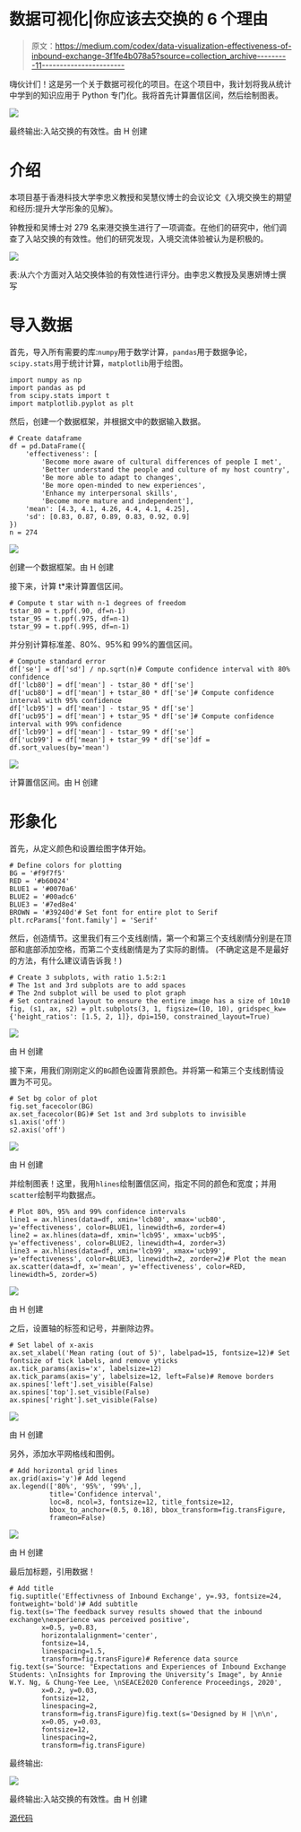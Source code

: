 # 数据可视化|你应该去交换的 6 个理由

> 原文：<https://medium.com/codex/data-visualization-effectiveness-of-inbound-exchange-3f1fe4b078a5?source=collection_archive---------11----------------------->

嗨伙计们！这是另一个关于数据可视化的项目。在这个项目中，我计划将我从统计中学到的知识应用于 Python 专门化。我将首先计算置信区间，然后绘制图表。

![](img/1840cfbed8d28b959c6821191c9631c7.png)

最终输出:入站交换的有效性。由 H 创建

# 介绍

本项目基于香港科技大学李忠义教授和吴慧仪博士的会议论文《入境交换生的期望和经历:提升大学形象的见解》。

钟教授和吴博士对 279 名来港交换生进行了一项调查。在他们的研究中，他们调查了入站交换的有效性。他们的研究发现，入境交流体验被认为是积极的。

![](img/72a98a608077cb47194a2bbc54d9a2e7.png)

表:从六个方面对入站交换体验的有效性进行评分。由李忠义教授及吴惠妍博士撰写

# 导入数据

首先，导入所有需要的库:`numpy`用于数学计算，`pandas`用于数据争论，`scipy.stats`用于统计计算，`matplotlib`用于绘图。

```
import numpy as np
import pandas as pd
from scipy.stats import t
import matplotlib.pyplot as plt
```

然后，创建一个数据框架，并根据文中的数据输入数据。

```
# Create dataframe
df = pd.DataFrame({
    'effectiveness': [
        'Become more aware of cultural differences of people I met', 
        'Better understand the people and culture of my host country', 
        'Be more able to adapt to changes', 
        'Be more open-minded to new experiences', 
        'Enhance my interpersonal skills', 
        'Become more mature and independent'], 
    'mean': [4.3, 4.1, 4.26, 4.4, 4.1, 4.25], 
    'sd': [0.83, 0.87, 0.89, 0.83, 0.92, 0.9]
})
n = 274
```

![](img/72b3a188efd32141b28981bd8c3f45e4.png)

创建一个数据框架。由 H 创建

接下来，计算 t*来计算置信区间。

```
# Compute t star with n-1 degrees of freedom
tstar_80 = t.ppf(.90, df=n-1)
tstar_95 = t.ppf(.975, df=n-1)
tstar_99 = t.ppf(.995, df=n-1)
```

并分别计算标准差、80%、95%和 99%的置信区间。

```
# Compute standard error
df['se'] = df['sd'] / np.sqrt(n)# Compute confidence interval with 80% confidence
df['lcb80'] = df['mean'] - tstar_80 * df['se']
df['ucb80'] = df['mean'] + tstar_80 * df['se']# Compute confidence interval with 95% confidence
df['lcb95'] = df['mean'] - tstar_95 * df['se']
df['ucb95'] = df['mean'] + tstar_95 * df['se']# Compute confidence interval with 99% confidence
df['lcb99'] = df['mean'] - tstar_99 * df['se']
df['ucb99'] = df['mean'] + tstar_99 * df['se']df = df.sort_values(by='mean')
```

![](img/052ed91e7a9e5fb83fdc698871c9dcd3.png)

计算置信区间。由 H 创建

# 形象化

首先，从定义颜色和设置绘图字体开始。

```
# Define colors for plotting
BG = '#f9f7f5'
RED = '#b60024'
BLUE1 = '#0070a6'
BLUE2 = '#00adc6'
BLUE3 = '#7ed8e4'
BROWN = '#39240d'# Set font for entire plot to Serif
plt.rcParams['font.family'] = 'Serif'
```

然后，创造情节。这里我们有三个支线剧情，第一个和第三个支线剧情分别是在顶部和底部添加空格，而第二个支线剧情是为了实际的剧情。
(不确定这是不是最好的方法，有什么建议请告诉我！)

```
# Create 3 subplots, with ratio 1.5:2:1
# The 1st and 3rd subplots are to add spaces
# The 2nd subplot will be used to plot graph
# Set contrained layout to ensure the entire image has a size of 10x10
fig, (s1, ax, s2) = plt.subplots(3, 1, figsize=(10, 10), gridspec_kw={'height_ratios': [1.5, 2, 1]}, dpi=150, constrained_layout=True)
```

![](img/721b363094cdc9bfebbe82d14225d8ca.png)

由 H 创建

接下来，用我们刚刚定义的`BG`颜色设置背景颜色。并将第一和第三个支线剧情设置为不可见。

```
# Set bg color of plot
fig.set_facecolor(BG)
ax.set_facecolor(BG)# Set 1st and 3rd subplots to invisible
s1.axis('off')
s2.axis('off')
```

![](img/49586e02c391bb8c18d5a22f8ed333b7.png)

由 H 创建

并绘制图表！这里，我用`hlines`绘制置信区间，指定不同的颜色和宽度；并用`scatter`绘制平均数据点。

```
# Plot 80%, 95% and 99% confidence intervals
line1 = ax.hlines(data=df, xmin='lcb80', xmax='ucb80', y='effectiveness', color=BLUE1, linewidth=6, zorder=4)
line2 = ax.hlines(data=df, xmin='lcb95', xmax='ucb95', y='effectiveness', color=BLUE2, linewidth=4, zorder=3)
line3 = ax.hlines(data=df, xmin='lcb99', xmax='ucb99', y='effectiveness', color=BLUE3, linewidth=2, zorder=2)# Plot the mean
ax.scatter(data=df, x='mean', y='effectiveness', color=RED, linewidth=5, zorder=5)
```

![](img/cbf40fd916dac9f06122aaa72c000d8f.png)

由 H 创建

之后，设置轴的标签和记号，并删除边界。

```
# Set label of x-axis
ax.set_xlabel('Mean rating (out of 5)', labelpad=15, fontsize=12)# Set fontsize of tick labels, and remove yticks
ax.tick_params(axis='x', labelsize=12)
ax.tick_params(axis='y', labelsize=12, left=False)# Remove borders
ax.spines['left'].set_visible(False)
ax.spines['top'].set_visible(False)
ax.spines['right'].set_visible(False)
```

![](img/a05b00228b6b571590fbdb3334ef9258.png)

由 H 创建

另外，添加水平网格线和图例。

```
# Add horizontal grid lines
ax.grid(axis='y')# Add legend
ax.legend(['80%', '95%', '99%',], 
          title='Confidence interval', 
          loc=8, ncol=3, fontsize=12, title_fontsize=12, 
          bbox_to_anchor=(0.5, 0.18), bbox_transform=fig.transFigure, 
          frameon=False)
```

![](img/f3fbc47a2b8d53614b46a234e65c6445.png)

由 H 创建

最后加标题，引用数据！

```
# Add title
fig.suptitle('Effectivness of Inbound Exchange', y=.93, fontsize=24, fontweight='bold')# Add subtitle
fig.text(s='The feedback survey results showed that the inbound exchange\nexperience was perceived positive', 
        x=0.5, y=0.83, 
        horizontalalignment='center',
        fontsize=14, 
        linespacing=1.5, 
        transform=fig.transFigure)# Reference data source
fig.text(s='Source: "Expectations and Experiences of Inbound Exchange Students: \nInsights for Improving the University’s Image", by Annie W.Y. Ng, & Chung-Yee Lee, \nSEACE2020 Conference Proceedings, 2020', 
        x=0.2, y=0.03, 
        fontsize=12, 
        linespacing=2, 
        transform=fig.transFigure)fig.text(s='Designed by H |\n\n', 
        x=0.05, y=0.03, 
        fontsize=12, 
        linespacing=2, 
        transform=fig.transFigure)
```

最终输出:

![](img/1840cfbed8d28b959c6821191c9631c7.png)

最终输出:入站交换的有效性。由 H 创建

[源代码](https://github.com/hckkiu/data-viz/tree/main/exchange)